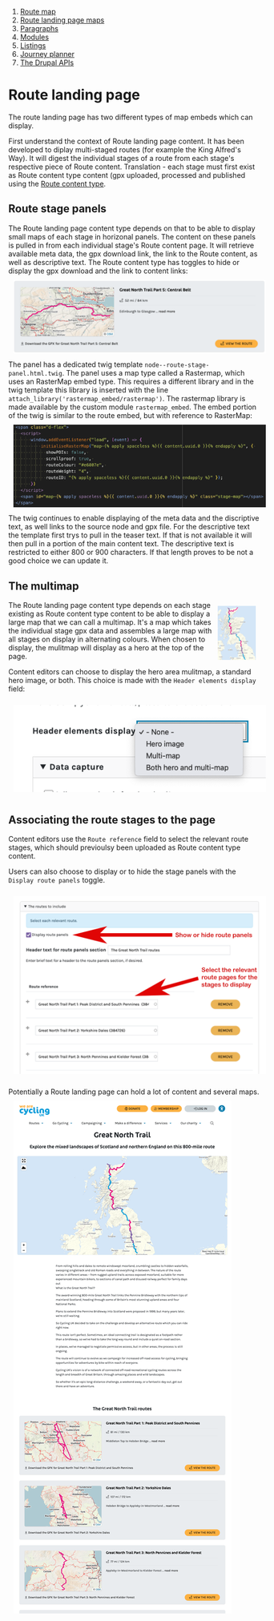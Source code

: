 1. [Route map](route-content-type.md)
2. [Route landing page maps](route-landing-page-content-type.md)
3. [Paragraphs](paragraph-embeds.md)
4. [Modules](relevant-modules.md)
5. [Listings](listing-pages.md)
6. [Journey planner](journey-planner.md)
7. [The Drupal APIs](api.md)

# Route landing page
The route landing page has two different types of map embeds which can display.

First understand the context of Route landing page content. It has been developed to diplay multi-staged routes (for example the King Alfred's Way). It will digest the individual stages of a route from each stage's respective piece of Route content. Translation - each stage must first exist as Route content type content (gpx uploaded, processed and published using the [Route content type](route-content-type.md).

## Route stage panels
The Route landing page content type depends on that to be able to display small maps of each stage in horizonal panels. The content on these panels is pulled in from each individual stage's Route content page. It will retrieve available meta data, the gpx download link, the link to the Route content, as well as descriptive text. The Route content type has toggles to hide or display the gpx download and the link to content links:
<img src="assets/map-doc-stage-panel.png" alt="stage panel" style="padding: 10px;"/>
The panel has a dedicated twig template `node--route-stage-panel.html.twig`. The panel uses a map type called a Rastermap, which uses an RasterMap embed type. This requires a different library and in the twig template this library is inserted with the line `attach_library('rastermap_embed/rastermap')`. The rastermap library is made available by the custom module `rastermap_embed`. The embed portion of the twig is similar to the route embed, but with reference to RasterMap:
<img src="assets/map-doc-long-dist-route-paneltwig.png" alt="stage panel" style="padding: 10px;"/>
The twig continues to enable displaying of the meta data and the discriptive text, as well links to the source node and gpx file.  For the descriptive text the template first trys to pull in the teaser text. If that is not available it will then pull in a portion of the main content text.  The descriptive text is restricted to either 800 or 900 characters. If that length proves to be not a good choice we can update it.

## The multimap
<img src="assets/map-doc-multimap.png" alt="multimap" style="float: right; padding: 10px; max-width: 15%"/>The Route landing page content type depends on each stage existing as Route content type content to be able to display a large map that we can call a multimap. It's a map which takes the individual stage gpx data and assembles a large map with all stages on display in alternating colours. When chosen to display, the mulitmap will display as a hero at the top of the page.

Content editors can choose to display the hero area mulitmap, a standard hero image, or both.  This choice is made with the `Header elements display` field:

<img src="assets/map-doc-multimap-display.png" alt="display choice" style="padding: 10px;"/>

## Associating the route stages to the page
Content editors use the `Route reference` field to select the relevant route stages, which should previoulsy been uploaded as Route content type content.

Users can also choose to display or to hide the stage panels with the `Display route panels` toggle.

<img src="assets/map-doc-long-dist-route-panels.png" alt="select stages" style="padding: 10px;"/>


Potentially a Route landing page can hold a lot of content and several maps.
<img src="assets/map-doc-long-dist-route-multi.png" alt="multimap" style="padding: 10px;"/>
